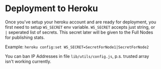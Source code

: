 Deployment to Heroku
===

Once you've setup your heroku account and are ready for deployment, you first need to setup `WS_SECRET` env variable.
`WS_SECRET` accepts just string, or `|` seperated list of secrets. This secret later will be given to the Full Nodes for publishing stats.

Example: `heroku config:set WS_SECRET=SecretForNode1|SecretForNode2`

You can ban IP Addresses in file `lib/utils/config.js`, p.s. trusted array isn't working currently.
